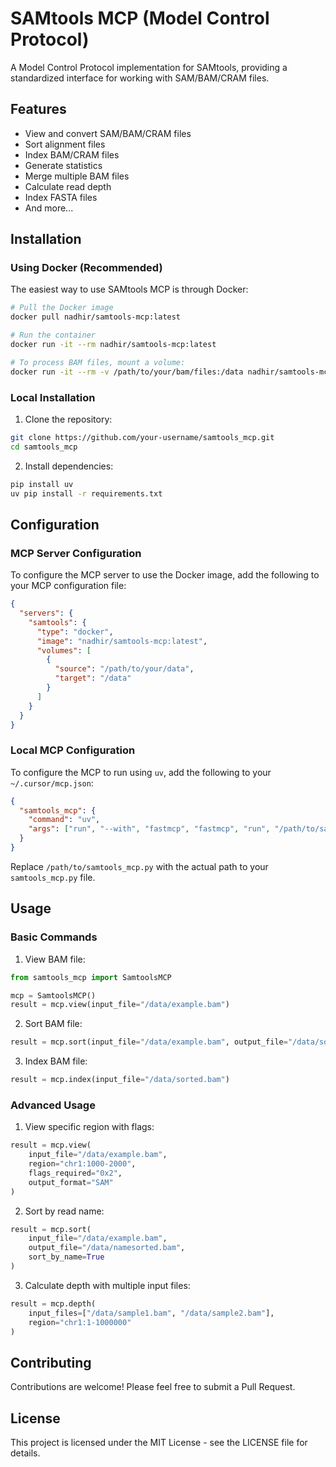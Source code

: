 # SAMtools MCP (Model Control Protocol)

A Model Control Protocol implementation for SAMtools, providing a standardized interface for working with SAM/BAM/CRAM files.

## Features

- View and convert SAM/BAM/CRAM files
- Sort alignment files
- Index BAM/CRAM files
- Generate statistics
- Merge multiple BAM files
- Calculate read depth
- Index FASTA files
- And more...

## Installation

### Using Docker (Recommended)

The easiest way to use SAMtools MCP is through Docker:

```bash
# Pull the Docker image
docker pull nadhir/samtools-mcp:latest

# Run the container
docker run -it --rm nadhir/samtools-mcp:latest

# To process BAM files, mount a volume:
docker run -it --rm -v /path/to/your/bam/files:/data nadhir/samtools-mcp:latest
```

### Local Installation

1. Clone the repository:
```bash
git clone https://github.com/your-username/samtools_mcp.git
cd samtools_mcp
```

2. Install dependencies:
```bash
pip install uv
uv pip install -r requirements.txt
```

## Configuration

### MCP Server Configuration

To configure the MCP server to use the Docker image, add the following to your MCP configuration file:

```json
{
  "servers": {
    "samtools": {
      "type": "docker",
      "image": "nadhir/samtools-mcp:latest",
      "volumes": [
        {
          "source": "/path/to/your/data",
          "target": "/data"
        }
      ]
    }
  }
}
```

### Local MCP Configuration

To configure the MCP to run using `uv`, add the following to your `~/.cursor/mcp.json`:

```json
{
  "samtools_mcp": {
    "command": "uv",
    "args": ["run", "--with", "fastmcp", "fastmcp", "run", "/path/to/samtools_mcp.py"]
  }
}
```

Replace `/path/to/samtools_mcp.py` with the actual path to your `samtools_mcp.py` file.

## Usage

### Basic Commands

1. View BAM file:
```python
from samtools_mcp import SamtoolsMCP

mcp = SamtoolsMCP()
result = mcp.view(input_file="/data/example.bam")
```

2. Sort BAM file:
```python
result = mcp.sort(input_file="/data/example.bam", output_file="/data/sorted.bam")
```

3. Index BAM file:
```python
result = mcp.index(input_file="/data/sorted.bam")
```

### Advanced Usage

1. View specific region with flags:
```python
result = mcp.view(
    input_file="/data/example.bam",
    region="chr1:1000-2000",
    flags_required="0x2",
    output_format="SAM"
)
```

2. Sort by read name:
```python
result = mcp.sort(
    input_file="/data/example.bam",
    output_file="/data/namesorted.bam",
    sort_by_name=True
)
```

3. Calculate depth with multiple input files:
```python
result = mcp.depth(
    input_files=["/data/sample1.bam", "/data/sample2.bam"],
    region="chr1:1-1000000"
)
```

## Contributing

Contributions are welcome! Please feel free to submit a Pull Request.

## License

This project is licensed under the MIT License - see the LICENSE file for details.